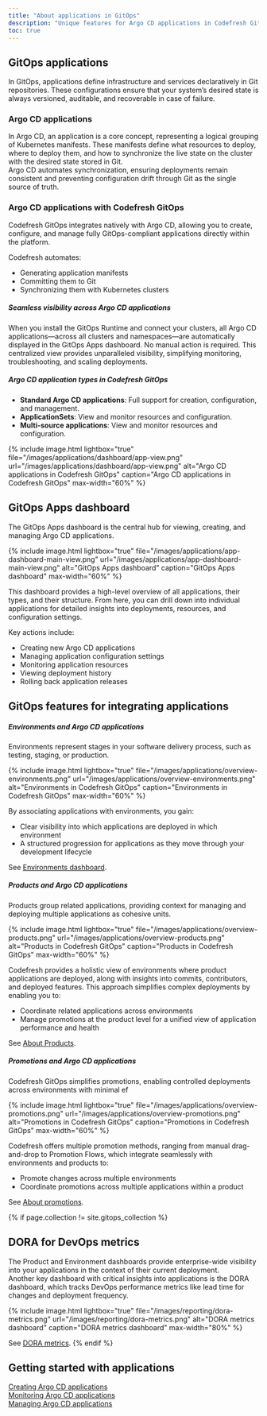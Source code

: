 ```yaml
---
title: "About applications in GitOps"
description: "Unique features for Argo CD applications in Codefresh GitOps"
toc: true
---
```







## GitOps applications
In GitOps, applications define infrastructure and services declaratively in Git repositories. These configurations ensure that your system’s desired state is always versioned, auditable, and recoverable in case of failure.

### Argo CD applications
In Argo CD, an application is a core concept, representing a logical grouping of Kubernetes manifests. These manifests define what resources to deploy, where to deploy them, and how to synchronize the live state on the cluster with the desired state stored in Git.  
Argo CD automates synchronization, ensuring deployments remain consistent and preventing configuration drift through Git as the single source of truth. 

### Argo CD applications with Codefresh GitOps

Codefresh GitOps integrates natively with Argo CD, allowing you to create, configure, and manage fully GitOps-compliant applications directly within the platform.   

Codefresh automates:
* Generating application manifests
* Committing them to Git
* Synchronizing them with Kubernetes clusters

##### Seamless visibility across Argo CD applications
When you install the GitOps Runtime and connect your clusters, all Argo CD applications—across all clusters and namespaces—are automatically displayed in the GitOps Apps dashboard. No manual action is required. This centralized view provides unparalleled visibility, simplifying monitoring, troubleshooting, and scaling deployments.

##### Argo CD application types in Codefresh GitOps
* **Standard Argo CD applications**: Full support for creation, configuration, and management.
* **ApplicationSets**: View and monitor resources and configuration.
* **Multi-source applications**: View and monitor resources and configuration.





{% include
image.html
lightbox="true"
file="/images/applications/dashboard/app-view.png"
url="/images/applications/dashboard/app-view.png"
alt="Argo CD applications in Codefresh GitOps"
caption="Argo CD applications in Codefresh GitOps"
max-width="60%"
%}




## GitOps Apps dashboard
The GitOps Apps dashboard is the central hub for viewing, creating, and managing Argo CD applications.  

{% include
image.html
lightbox="true"
file="/images/applications/app-dashboard-main-view.png"
url="/images/applications/app-dashboard-main-view.png"
alt="GitOps Apps dashboard"
caption="GitOps Apps dashboard"
max-width="60%"
%}

This dashboard provides a high-level overview of all applications, their types, and their structure. From here, you can drill down into individual applications for detailed insights into deployments, resources, and configuration settings. 

Key actions include:
* Creating new Argo CD applications
* Managing application configuration settings
* Monitoring application resources
* Viewing deployment history
* Rolling back application releases


## GitOps features for integrating applications

##### Environments and Argo CD applications
Environments represent stages in your software delivery process, such as testing, staging, or production.  

{% include
image.html
lightbox="true"
file="/images/applications/overview-environments.png"
url="/images/applications/overview-environments.png"
alt="Environments in Codefresh GitOps"
caption="Environments in Codefresh GitOps"
max-width="60%"
%}

By associating applications with environments, you gain:
* Clear visibility into which applications are deployed in which environment
* A structured progression for applications as they move through your development lifecycle

See [Environments dashboard]({{site.baseurl}}/docs/dashboards/gitops-environments/).

##### Products and Argo CD applications
Products group related applications, providing context for managing and deploying multiple applications as cohesive units. 

{% include
image.html
lightbox="true"
file="/images/applications/overview-products.png"
url="/images/applications/overview-products.png"
alt="Products in Codefresh GitOps"
caption="Products in Codefresh GitOps"
max-width="60%"
%}

Codefresh provides a holistic view of environments where product applications are deployed, along with insights into commits, contributors, and deployed features. This approach simplifies complex deployments by enabling you to:
* Coordinate related applications across environments
* Manage promotions at the product level for a unified view of application performance and health 

See [About Products]({{site.baseurl}}/docs/products/about-products/).

##### Promotions and Argo CD applications
Codefresh GitOps simplifies promotions, enabling controlled deployments across environments with minimal ef


{% include
image.html
lightbox="true"
file="/images/applications/overview-promotions.png"
url="/images/applications/overview-promotions.png"
alt="Promotions in Codefresh GitOps"
caption="Promotions in Codefresh GitOps"
max-width="60%"
%}

Codefresh offers multiple promotion methods, ranging from manual drag-and-drop to Promotion Flows, which integrate seamlessly with environments and products to:
* Promote changes across multiple environments
* Coordinate promotions across multiple applications within a product

See [About promotions]({{site.baseurl}}/docs/promotions/promotions-overview/).

{% if page.collection != site.gitops_collection %}
## DORA for DevOps metrics
The Product and Environment dashboards provide enterprise-wide visibility into your applications in the context of their current deployment.  
Another key dashboard with critical insights into applications is the DORA dashboard, which tracks DevOps performance metrics like lead time for changes and deployment frequency.

{% include
image.html
lightbox="true"
file="/images/reporting/dora-metrics.png"
url="/images/reporting/dora-metrics.png"
alt="DORA metrics dashboard"
caption="DORA metrics dashboard"
max-width="80%"
%}

See [DORA metrics]({{site.baseurl}}/docs/dashboards/dora-metrics/).
{% endif %}

## Getting started with applications
[Creating Argo CD applications]({{site.baseurl}}/docs/deployments/gitops/create-application/)  
[Monitoring Argo CD applications]({{site.baseurl}}/docs/deployments/gitops/monitor-applications/)  
[Managing Argo CD applications]({{site.baseurl}}/docs/deployments/gitops/manage-application/)  




